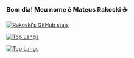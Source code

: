 ### Bom dia! Meu nome é Mateus Rakoski ☕

[![Rakoski's GitHub stats](https://github-readme-stats.vercel.app/api?username=Rakoski)](https://github.com/Rakoski/github-readme-stats)

[![Top Langs](https://github-readme-stats.vercel.app/api/top-langs/?username=Rakoski&size_weight=0.5&count_weight=0.5)](https://github.com/Rakoski/github-readme-stats)

[![Top Langs](https://github-readme-stats.vercel.app/api/top-langs/?username=Rakoski)](https://github.com/Rakoski/github-readme-stats)
